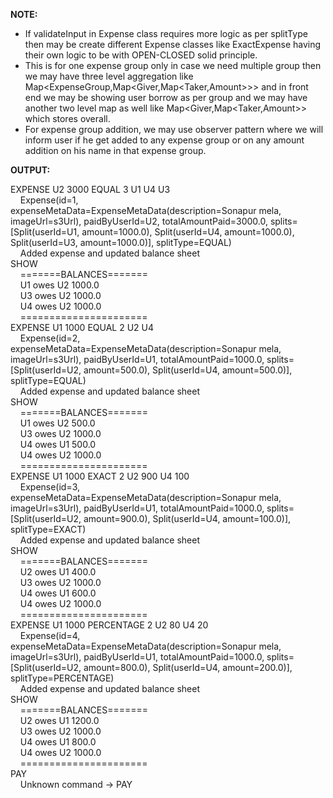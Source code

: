 **NOTE:**

- If validateInput in Expense class requires more logic as per splitType then may be create different Expense classes
  like ExactExpense having their own logic to be with OPEN-CLOSED solid principle.
- This is for one expense group only in case we need multiple group then we may have three level aggregation like Map<ExpenseGroup,Map<Giver,Map<Taker,Amount>>> and in front end we may be showing user borrow as per group and we may have another two level map as well like Map<Giver,Map<Taker,Amount>> which stores overall.
- For expense group addition, we may use observer pattern where we will inform user if he get added to any expense group or on any amount addition on his name in that expense group.

**OUTPUT:**

EXPENSE U2 3000 EQUAL 3 U1 U4 U3\
    Expense(id=1, expenseMetaData=ExpenseMetaData(description=Sonapur mela, imageUrl=s3Url), paidByUserId=U2, totalAmountPaid=3000.0, splits=[Split(userId=U1, amount=1000.0), Split(userId=U4, amount=1000.0), Split(userId=U3, amount=1000.0)], splitType=EQUAL)\
    Added expense and updated balance sheet\
SHOW\
    =======BALANCES=======\
    U1 owes U2 1000.0\
    U3 owes U2 1000.0\
    U4 owes U2 1000.0\
    ======================\
EXPENSE U1 1000 EQUAL 2 U2 U4\
    Expense(id=2, expenseMetaData=ExpenseMetaData(description=Sonapur mela, imageUrl=s3Url), paidByUserId=U1, totalAmountPaid=1000.0, splits=[Split(userId=U2, amount=500.0), Split(userId=U4, amount=500.0)], splitType=EQUAL)\
    Added expense and updated balance sheet\
SHOW\
    =======BALANCES=======\
    U1 owes U2 500.0\
    U3 owes U2 1000.0\
    U4 owes U1 500.0\
    U4 owes U2 1000.0\
    ======================\
EXPENSE U1 1000 EXACT 2 U2 900 U4 100\
    Expense(id=3, expenseMetaData=ExpenseMetaData(description=Sonapur mela, imageUrl=s3Url), paidByUserId=U1, totalAmountPaid=1000.0, splits=[Split(userId=U2, amount=900.0), Split(userId=U4, amount=100.0)], splitType=EXACT)\
    Added expense and updated balance sheet\
SHOW\
    =======BALANCES=======\
    U2 owes U1 400.0\
    U3 owes U2 1000.0\
    U4 owes U1 600.0\
    U4 owes U2 1000.0\
    ======================\
EXPENSE U1 1000 PERCENTAGE 2 U2 80 U4 20\
    Expense(id=4, expenseMetaData=ExpenseMetaData(description=Sonapur mela, imageUrl=s3Url), paidByUserId=U1, totalAmountPaid=1000.0, splits=[Split(userId=U2, amount=800.0), Split(userId=U4, amount=200.0)], splitType=PERCENTAGE)\
    Added expense and updated balance sheet\
SHOW\
    =======BALANCES=======\
    U2 owes U1 1200.0\
    U3 owes U2 1000.0\
    U4 owes U1 800.0\
    U4 owes U2 1000.0\
    ======================\
PAY\
    Unknown command -> PAY